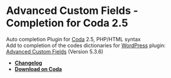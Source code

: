 Advanced Custom Fields - Completion for Coda 2.5
====================================================

Auto completion Plugin for [Coda](https://panic.com/coda) 2.5, PHP/HTML syntax  
Add to completion of the codes dictionaries for [WordPress](https://wordpress.org) plugin: [Advanced Custom Fields](http://www.advancedcustomfields.com) (Version 5.3.6)  

* [**Changelog**](https://github.com/rvola/Advanced-Custom-Fields/blob/master/CHANGELOG.md)
* [**Download on Coda**](https://panic.com/coda/plugins.php?id=114)
